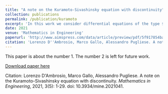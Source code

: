 ```yaml
---
title: "A note on the Kuramoto-Sivashinsky equation with discontinuity"
collection: publications
permalink: /publication/kuramoto
excerpt: 'In this work we consider differential equations of the type $$\pm u(k)^{(k)}=f(u)$$, and study the extinction profile of their solutions. Emphasis is placed on the special case $−u^{(4)}=\mathrm{sgn}(u)$, which is related to the Kuramoto-Sivashinsky equation. In this case, we describe in more detail the extinction phenomenon and prove a conjecture by Galaktionov and Svirshchevskii.'
date: 2021
venue: 'Mathematics in Engineering'
paperurl: 'http://www.aimspress.com/data/article/preview/pdf/5f917854ba35de0712132306.pdf'
citation: 'Lorenzo D''Ambrosio, Marco Gallo, Alessandro Pugliese. A note on the Kuramoto-Sivashinsky equation with discontinuity. Mathematics in Engineering, 2021, 3(5): 1-29. doi: 10.3934/mine.2021041'
---
```

This paper is about the number 1. The number 2 is left for future work.

[Download paper here](http://academicpages.github.io/files/paper1.pdf)

Citation: Lorenzo D'Ambrosio, Marco Gallo, Alessandro Pugliese. A note on the Kuramoto-Sivashinsky equation with discontinuity. <i>Mathematics in Engineering</i>, 2021, 3(5): 1-29. doi: 10.3934/mine.2021041.